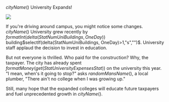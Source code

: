 $cityName()$ University Expands!

![](newspaper/images/university03.png)

If you're driving around campus, you might notice some changes. $cityName()$ University grew recently by $formatInt(delta(StatNumUniBuildings, OneDay))$ building$selectIf(delta(StatNumUniBuildings, OneDay)>1,"s","")$. University staff applaud the decision to invest in education.

But not everyone is thrilled. Who paid for the construction? Why, the taxpayer. The city has already spent $formatMoney(get(StatUniversityExpensesStat))$ on the university this year. "I mean, when's it going to stop?" asks $randomMansName()$, a local plumber, "There ain't no college when I was growing up."

Still, many hope that the expanded colleges will educate future taxpayers and fuel unprecedented growth in $cityName()$.

